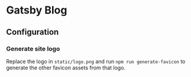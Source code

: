 # Gatsby Blog

## Configuration

### Generate site logo

Replace the logo in `static/logo.png` and run `npm run generate-favicon` to generate the other favicon assets from that logo.
